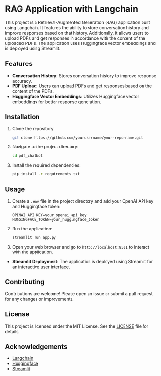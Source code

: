 # RAG Application with Langchain

This project is a Retrieval-Augmented Generation (RAG) application built using Langchain. It features the ability to store conversation history and improve responses based on that history. Additionally, it allows users to upload PDFs and get responses in accordance with the content of the uploaded PDFs. The application uses Huggingface vector embeddings and is deployed using Streamlit.

## Features

- **Conversation History**: Stores conversation history to improve response accuracy.
- **PDF Upload**: Users can upload PDFs and get responses based on the content of the PDFs.
- **Huggingface Vector Embeddings**: Utilizes Huggingface vector embeddings for better response generation.


## Installation

1. Clone the repository:
    ```bash
    git clone https://github.com/yourusername/your-repo-name.git
    ```
2. Navigate to the project directory:
    ```bash
    cd pdf_chatbot
    ```
3. Install the required dependencies:
    ```bash
    pip install -r requirements.txt
    ```
## Usage

1. Create a `.env` file in the project directory and add your OpenAI API key and Huggingface token:
    ```plaintext
    OPENAI_API_KEY=your_openai_api_key
    HUGGINGFACE_TOKEN=your_huggingface_token
    ```
2. Run the application:
    ```bash
    streamlit run app.py
    ```
3. Open your web browser and go to `http://localhost:8501` to interact with the application.
- **Streamlit Deployment**: The application is deployed using Streamlit for an interactive user interface.

## Contributing

Contributions are welcome! Please open an issue or submit a pull request for any changes or improvements.

## License

This project is licensed under the MIT License. See the [LICENSE](LICENSE) file for details.

## Acknowledgements

- [Langchain](https://github.com/langchain/langchain)
- [Huggingface](https://huggingface.co/)
- [Streamlit](https://streamlit.io/)
